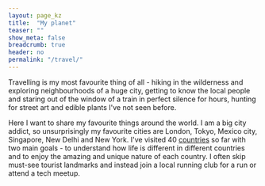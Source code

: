 ```yaml
---
layout: page_kz
title:  "My planet"
teaser: ""
show_meta: false
breadcrumb: true
header: no
permalink: "/travel/"
---
```


Travelling is my most favourite thing of all - hiking in the wilderness and exploring neighbourhoods of a huge city, getting to know the local people and staring out of the window of a train in perfect silence for hours, hunting for street art and edible plants I've not seen before.

Here I want to share my favourite things around the world. I am a big city addict, so unsurprisingly my favourite cities are London, Tokyo, Mexico city, Singapore, New Delhi and New York. I've visited 40 [countries]({{site.url}}{{site.baseurl}}/travel/countries/) so far with two main goals - to understand how life is different in different countries and to enjoy the amazing and unique nature of each country. I often skip must-see tourist landmarks and instead join a local running club for a run or attend a tech meetup.